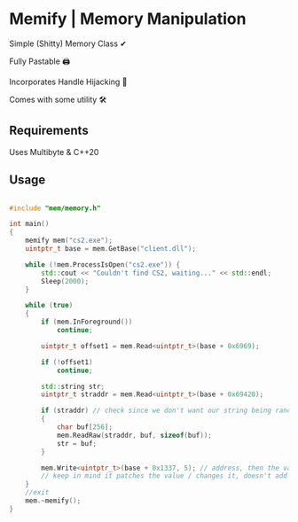 # Memify | Memory Manipulation

Simple (Shitty) Memory Class ✔

Fully Pastable 🖨

Incorporates Handle Hijacking 🦺

Comes with some utility 🛠

## Requirements
Uses Multibyte & C++20

## Usage
```cpp

#include "mem/memory.h"

int main()
{
	memify mem("cs2.exe");
	uintptr_t base = mem.GetBase("client.dll");

	while (!mem.ProcessIsOpen("cs2.exe")) {
		std::cout << "Couldn't find CS2, waiting..." << std::endl;
		Sleep(2000);
	}

	while (true)
	{
		if (mem.InForeground())
			continue;

		uintptr_t offset1 = mem.Read<uintptr_t>(base + 0x6969);

		if (!offset1)
			continue;

		std::string str;
		uintptr_t straddr = mem.Read<uintptr_t>(base + 0x69420);

		if (straddr) // check since we don't want our string being random shit
		{
			char buf[256];
			mem.ReadRaw(straddr, buf, sizeof(buf));
			str = buf;
		}

		mem.Write<uintptr_t>(base + 0x1337, 5); // address, then the value u want to change it to
		// keep in mind it patches the value / changes it, doesn't add on to it.
	}
	//exit
	mem.~memify();
}
